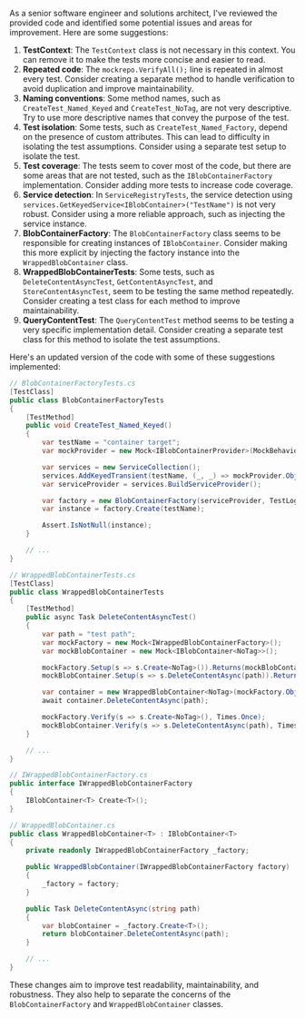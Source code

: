 As a senior software engineer and solutions architect, I've reviewed the provided code and identified some potential issues and areas for improvement. Here are some suggestions:

1. **TestContext**: The `TestContext` class is not necessary in this context. You can remove it to make the tests more concise and easier to read.
2. **Repeated code**: The `mockrepo.VerifyAll();` line is repeated in almost every test. Consider creating a separate method to handle verification to avoid duplication and improve maintainability.
3. **Naming conventions**: Some method names, such as `CreateTest_Named_Keyed` and `CreateTest_NoTag`, are not very descriptive. Try to use more descriptive names that convey the purpose of the test.
4. **Test isolation**: Some tests, such as `CreateTest_Named_Factory`, depend on the presence of custom attributes. This can lead to difficulty in isolating the test assumptions. Consider using a separate test setup to isolate the test.
5. **Test coverage**: The tests seem to cover most of the code, but there are some areas that are not tested, such as the `IBlobContainerFactory` implementation. Consider adding more tests to increase code coverage.
6. **Service detection**: In `ServiceRegistryTests`, the service detection using `services.GetKeyedService<IBlobContainer>("TestName")` is not very robust. Consider using a more reliable approach, such as injecting the service instance.
7. **BlobContainerFactory**: The `BlobContainerFactory` class seems to be responsible for creating instances of `IBlobContainer`. Consider making this more explicit by injecting the factory instance into the `WrappedBlobContainer` class.
8. **WrappedBlobContainerTests**: Some tests, such as `DeleteContentAsyncTest`, `GetContentAsyncTest`, and `StoreContentAsyncTest`, seem to be testing the same method repeatedly. Consider creating a test class for each method to improve maintainability.
9. **QueryContentTest**: The `QueryContentTest` method seems to be testing a very specific implementation detail. Consider creating a separate test class for this method to isolate the test assumptions.

Here's an updated version of the code with some of these suggestions implemented:
```csharp
// BlobContainerFactoryTests.cs
[TestClass]
public class BlobContainerFactoryTests
{
    [TestMethod]
    public void CreateTest_Named_Keyed()
    {
        var testName = "container target";
        var mockProvider = new Mock<IBlobContainerProvider>(MockBehavior.Strict);

        var services = new ServiceCollection();
        services.AddKeyedTransient(testName, (_, _) => mockProvider.Object);
        var serviceProvider = services.BuildServiceProvider();

        var factory = new BlobContainerFactory(serviceProvider, TestLogger.CreateLogger<BlobContainerFactory>());
        var instance = factory.Create(testName);

        Assert.IsNotNull(instance);
    }

    // ...
}

// WrappedBlobContainerTests.cs
[TestClass]
public class WrappedBlobContainerTests
{
    [TestMethod]
    public async Task DeleteContentAsyncTest()
    {
        var path = "test path";
        var mockFactory = new Mock<IWrappedBlobContainerFactory>();
        var mockBlobContainer = new Mock<IBlobContainer<NoTag>>();

        mockFactory.Setup(s => s.Create<NoTag>()).Returns(mockBlobContainer.Object);
        mockBlobContainer.Setup(s => s.DeleteContentAsync(path)).Returns(Task.CompletedTask);

        var container = new WrappedBlobContainer<NoTag>(mockFactory.Object);
        await container.DeleteContentAsync(path);

        mockFactory.Verify(s => s.Create<NoTag>(), Times.Once);
        mockBlobContainer.Verify(s => s.DeleteContentAsync(path), Times.Once);
    }

    // ...
}

// IWrappedBlobContainerFactory.cs
public interface IWrappedBlobContainerFactory
{
    IBlobContainer<T> Create<T>();
}

// WrappedBlobContainer.cs
public class WrappedBlobContainer<T> : IBlobContainer<T>
{
    private readonly IWrappedBlobContainerFactory _factory;

    public WrappedBlobContainer(IWrappedBlobContainerFactory factory)
    {
        _factory = factory;
    }

    public Task DeleteContentAsync(string path)
    {
        var blobContainer = _factory.Create<T>();
        return blobContainer.DeleteContentAsync(path);
    }

    // ...
}
```
These changes aim to improve test readability, maintainability, and robustness. They also help to separate the concerns of the `BlobContainerFactory` and `WrappedBlobContainer` classes.